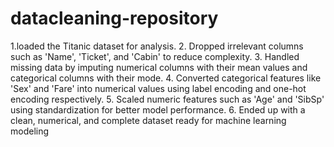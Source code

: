 # datacleaning-repository
 1.loaded the Titanic dataset for analysis.
2. Dropped irrelevant columns such as 'Name', 'Ticket', and 'Cabin' to reduce complexity.
3. Handled missing data by imputing numerical columns with their mean values and categorical columns with their mode.
4. Converted categorical features like 'Sex' and 'Fare' into numerical values using label encoding and one-hot encoding respectively.
5. Scaled numeric features such as 'Age' and 'SibSp' using standardization for better model performance.
6. Ended up with a clean, numerical, and complete dataset ready for machine learning modeling
